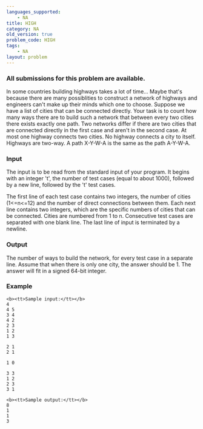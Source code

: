 ```yaml
---
languages_supported:
    - NA
title: HIGH
category: NA
old_version: true
problem_code: HIGH
tags:
    - NA
layout: problem
---
```

###  All submissions for this problem are available. 

In some countries building highways takes a lot of time... Maybe that's because there are many possiblities to construct a network of highways and engineers can't make up their minds which one to choose. Suppose we have a list of cities that can be connected directly. Your task is to count how many ways there are to build such a network that between every two cities there exists exactly one path. Two networks differ if there are two cities that are connected directly in the first case and aren't in the second case. At most one highway connects two cities. No highway connects a city to itself. Highways are two-way. A path X-Y-W-A is the same as the path A-Y-W-A.

### Input

The input is to be read from the standard input of your program. It begins with an integer 't', the number of test cases (equal to about 1000), followed by a new line, followed by the 't' test cases.

The first line of each test case contains two integers, the number of cities (1<=n<=12) and the number of direct connections between them.
Each next line contains two integers, which are the specific numbers of cities that can be connected. Cities are numbered from 1 to n.
Consecutive test cases are separated with one blank line. The last line of input is terminated by a newline.

### Output

The number of ways to build the network, for every test case in a separate line. Assume that when there is only one city, the answer should be 1. The answer will fit in a signed 64-bit integer.

### Example

```
<b><tt>Sample input:</tt></b>
4
4 5
3 4
4 2
2 3
1 2
1 3

2 1
2 1

1 0

3 3
1 2
2 3
3 1

<b><tt>Sample output:</tt></b>
8
1
1
3


```